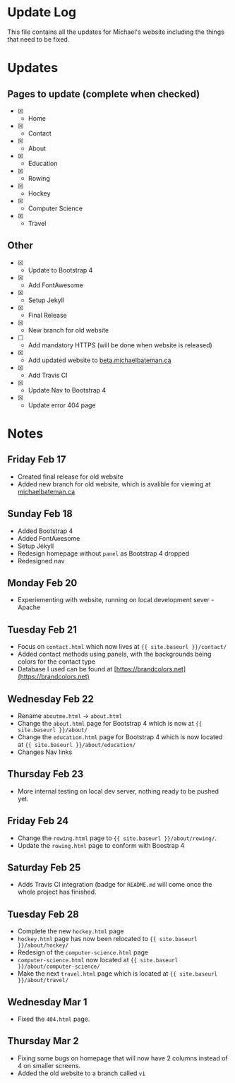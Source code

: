# Update Log

This file contains all the updates for Michael's website including the things that need to be fixed.

# Updates
## Pages to update (complete when checked)

- [x] - Home
- [x] - Contact
- [x] - About
- [x] - Education
- [x] - Rowing
- [x] - Hockey
- [x] - Computer Science
- [x] - Travel

## Other

- [x] - Update to Bootstrap 4
- [x] - Add FontAwesome
- [x] - Setup Jekyll
- [x] - Final Release
- [x] - New branch for old website
- [ ] - Add mandatory HTTPS (will be done when website is released)
- [x] - Add updated website to [beta.michaelbateman.ca](https://beta.michaelbateman.ca)
- [x] - Add Travis CI
- [x] - Update Nav to Bootstrap 4
- [x] - Update error 404 page

# Notes

## Friday Feb 17

* Created final release for old website
* Added new branch for old website, which is avalible for viewing at [michaelbateman.ca](http://michaelbateman.ca)

## Sunday Feb 18

* Added Bootstrap 4
* Added FontAwesome
* Setup Jekyll
* Redesign homepage without `panel` as Bootstrap 4 dropped
* Redesigned nav

## Monday Feb 20

* Experiementing with website, running on local development sever - Apache

## Tuesday Feb 21

* Focus on `contact.html` which now lives at `{{ site.baseurl }}/contact/`
* Added contact methods using panels, with the backgrounds being colors for the contact type
* Database I used can be found at [https://brandcolors.net](https://brandcolors.net)

## Wednesday Feb 22

* Rename `aboutme.html` -> `about.html`
* Change the `about.html` page for Bootstrap 4 which is now at `{{ site.baseurl }}/about/`
* Change the `education.html` page for Bootstrap 4 which is now located at `{{ site.baseurl }}/about/education/`
* Changes Nav links

## Thursday Feb 23

* More internal testing on local dev server, nothing ready to be pushed yet.

## Friday Feb 24

* Change the `rowing.html` page to `{{ site.baseurl }}/about/rowing/`.
* Update the `rowing.html` page to conform with Boostrap 4

## Saturday Feb 25

* Adds Travis CI integration (badge for `README.md` will come once the whole project has finished.

## Tuesday Feb 28

* Complete the new `hockey.html` page
* `hockey.html` page has now been relocated to `{{ site.baseurl }}/about/hockey/`
* Redesign of the `computer-science.html` page
* `computer-science.html` now located at `{{ site.baseurl }}/about/computer-science/`
* Make the next `travel.html` page which is located at `{{ site.baseurl }}/about/travel/`

## Wednesday Mar 1

* Fixed the `404.html` page.

## Thursday Mar 2

* Fixing some bugs on homepage that will now have 2 columns instead of 4 on smaller screens.
* Added the old website to a branch called `v1`